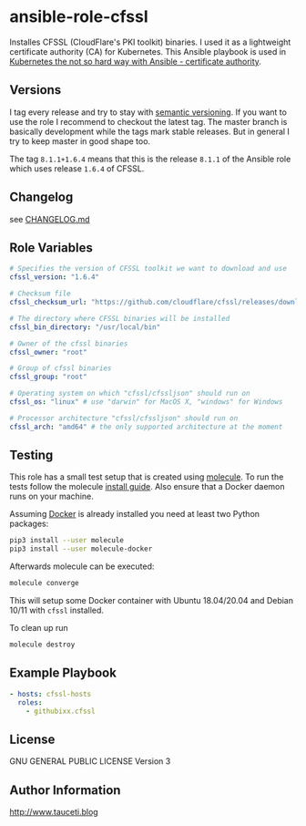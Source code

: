 # ansible-role-cfssl

Installes CFSSL (CloudFlare's PKI toolkit) binaries. I used it as a lightweight certificate authority (CA) for Kubernetes. This Ansible playbook is used in [Kubernetes the not so hard way with Ansible - certificate authority](https://www.tauceti.blog/posts/kubernetes-the-not-so-hard-way-with-ansible-certificate-authority/).

## Versions

I tag every release and try to stay with [semantic versioning](http://semver.org). If you want to use the role I recommend to checkout the latest tag. The master branch is basically development while the tags mark stable releases. But in general I try to keep master in good shape too.

The tag `8.1.1+1.6.4` means that this is the release `8.1.1` of the Ansible role which uses release `1.6.4` of CFSSL.

## Changelog

see [CHANGELOG.md](https://github.com/githubixx/ansible-role-cfssl/blob/master/CHANGELOG.md)

## Role Variables

```yaml
# Specifies the version of CFSSL toolkit we want to download and use
cfssl_version: "1.6.4"

# Checksum file
cfssl_checksum_url: "https://github.com/cloudflare/cfssl/releases/download/v{{ cfssl_version }}/cfssl_{{ cfssl_version }}_checksums.txt"

# The directory where CFSSL binaries will be installed
cfssl_bin_directory: "/usr/local/bin"

# Owner of the cfssl binaries
cfssl_owner: "root"

# Group of cfssl binaries
cfssl_group: "root"

# Operating system on which "cfssl/cfssljson" should run on
cfssl_os: "linux" # use "darwin" for MacOS X, "windows" for Windows

# Processor architecture "cfssl/cfssljson" should run on
cfssl_arch: "amd64" # the only supported architecture at the moment
```

## Testing

This role has a small test setup that is created using [molecule](https://github.com/ansible-community/molecule). To run the tests follow the molecule [install guide](https://molecule.readthedocs.io/en/latest/installation.html). Also ensure that a Docker daemon runs on your machine.

Assuming [Docker](https://www.docker.io) is already installed you need at least two Python packages:

```bash
pip3 install --user molecule
pip3 install --user molecule-docker
```

Afterwards molecule can be executed:

```bash
molecule converge
```

This will setup some Docker container with Ubuntu 18.04/20.04 and Debian 10/11 with `cfssl` installed.

To clean up run

```bash
molecule destroy
```

## Example Playbook

```yaml
- hosts: cfssl-hosts
  roles:
    - githubixx.cfssl
```

## License

GNU GENERAL PUBLIC LICENSE Version 3

## Author Information

http://www.tauceti.blog
